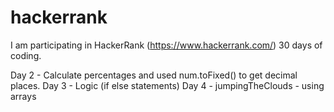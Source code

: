 # hackerrank

I am participating in HackerRank (https://www.hackerrank.com/) 30 days of coding.

Day 2 - Calculate percentages and used num.toFixed() to get decimal places.
Day 3 - Logic (if else statements)
Day 4 - jumpingTheClouds - using arrays